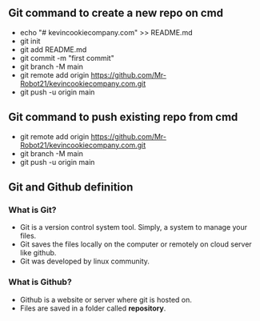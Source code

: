 ## Git command to create a new repo on cmd

- echo "# kevincookiecompany.com" >> README.md
- git init
- git add README.md
- git commit -m "first commit"
- git branch -M main
- git remote add origin https://github.com/Mr-Robot21/kevincookiecompany.com.git
- git push -u origin main

## Git command to push existing repo from cmd

- git remote add origin https://github.com/Mr-Robot21/kevincookiecompany.com.git
- git branch -M main
- git push -u origin main

## Git and Github definition 

### What is Git? 
- Git is a version control system tool. Simply, a system to manage your files.
- Git saves the files locally on the computer or remotely on cloud server like github.
- Git was developed by linux community.

### What is Github? 
- Github is a website or server where git is hosted on.
- Files are saved in a folder called **repository**.